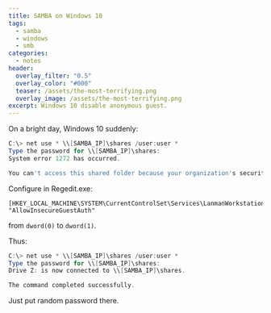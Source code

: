 ```yaml
---
title: SAMBA on Windows 10
tags:
  - samba
  - windows
  - smb
categories:
  - notes
header:
  overlay_filter: "0.5"
  overlay_color: "#000"
  teaser: /assets/the-most-terrifying.png
  overlay_image: /assets/the-most-terrifying.png
excerpt: Windows 10 disable anonymous guest.
---
```


On a bright day, Windows 10 suddenly:

```powershell
C:\> net use * \\[SAMBA_IP]\shares /user:user *
Type the password for \\[SAMBA_IP]\shares:
System error 1272 has occurred.

You can't access this shared folder because your organization's security policies block unauthenticated guest access. These policies help protect your PC from unsafe or malicious devices on the network.

```

Configure in Regedit.exe:

```reg
[HKEY_LOCAL_MACHINE\SYSTEM\CurrentControlSet\Services\LanmanWorkstation\Parameters]
"AllowInsecureGuestAuth"
```
from `dword(0)` to `dword(1)`.

Thus:

```powershell
C:\> net use * \\[SAMBA_IP]\shares /user:user *
Type the password for \\[SAMBA_IP]\shares:
Drive Z: is now connected to \\[SAMBA_IP]\shares.

The command completed successfully.

```

Just put random password there.

